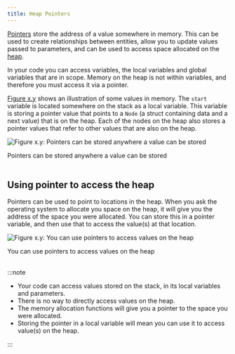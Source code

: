 ```yaml
---
title: Heap Pointers
---
```


[Pointers](../../../4-indirect-access/1-concepts/02-00-pointer) store the address of a value somewhere in memory. This can be used to create relationships between entities, allow you to update values passed to parameters, and can be used to access space allocated on the [heap](../01-heap).

In your code you can access variables, the local variables and global variables that are in scope. Memory on the heap is not within variables, and therefore you must access it via a pointer.

[Figure x.y](#FigurePointerStore) shows an illustration of some values in memory. The `start` variable is located somewhere on the stack as a local variable. This variable is storing a pointer value that points to a `Node` (a struct containing data and a next value) that is on the heap. Each of the nodes on the heap also stores a pointer values that refer to other values that are also on the heap.

<a id="FigurePointerStore"></a>

![Figure x.y: Pointers can be stored anywhere a value can be stored](./images/pointers-where-can-they-be-stored.png "Pointers can be stored anywhere a value can be stored")
<div class="caption">Pointers can be stored anywhere a value can be stored</div><br/>

## Using pointer to access the heap

Pointers can be used to point to locations in the heap. When you ask the operating system to allocate you space on the heap, it will give you the address of the space you were allocated. You can store this in a pointer variable, and then use that to access the value(s) at that location.

<a id="FigurePointerAccessHeap"></a>

![Figure x.y: You can use pointers to access values on the heap](./images/pointers-to-access-the-heap.png "You can use pointers to access values on the heap")
<div class="caption">You can use pointers to access values on the heap</div><br/>

:::note

- Your code can access values stored on the stack, in its local variables and parameters.
- There is no way to directly access values on the heap.
- The memory allocation functions will give you a pointer to the space you were allocated.
- Storing the pointer in a local variable will mean you can use it to access value(s) on the heap.

:::
